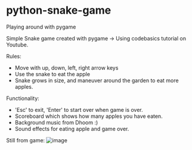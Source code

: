 # python-snake-game
Playing around with pygame

Simple Snake game created with pygame -> Using codebasics tutorial on Youtube. 

Rules: 
- Move with up, down, left, right arrow keys
- Use the snake to eat the apple
- Snake grows in size, and maneuver around the garden to eat more apples. 

Functionality: 
- 'Esc' to exit, 'Enter' to start over when game is over. 
- Scoreboard which shows how many apples you have eaten. 
- Background music from Dhoom :) 
- Sound effects for eating apple and game over. 

Still from game: 
![image](https://user-images.githubusercontent.com/32559821/120950440-c5fe9000-c714-11eb-835f-c3b36dcb7ebc.png)
